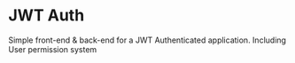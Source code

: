 # JWT Auth
Simple front-end & back-end for a JWT Authenticated application. Including User permission system
